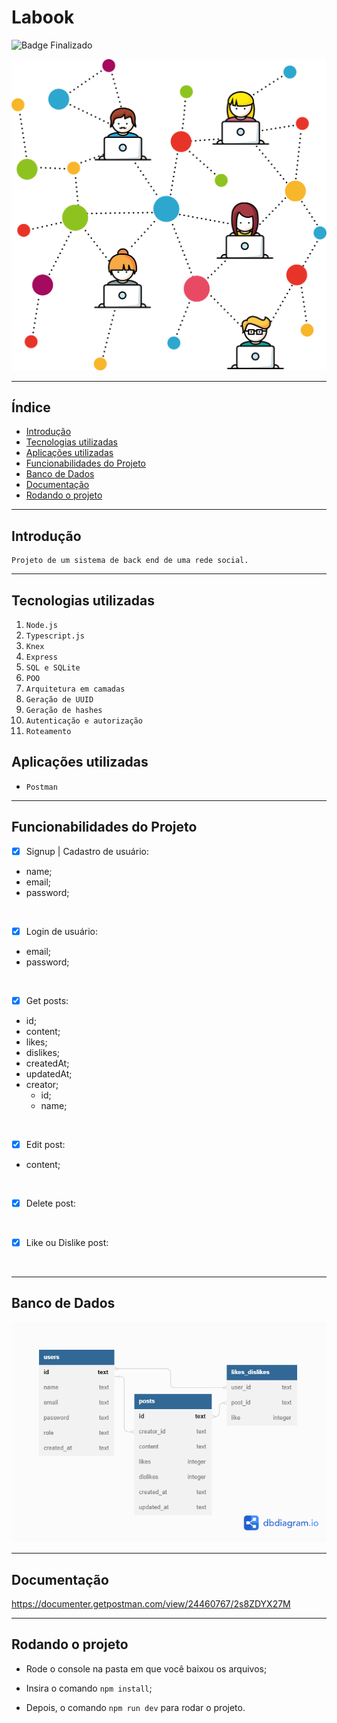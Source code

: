 # Labook
![Badge Finalizado](http://img.shields.io/static/v1?label=STATUS&message=FINALIZADO&color=RED&style=for-the-badge)

![Labook](./socialNetwork.png)

---
## Índice

* [Introdução](#introdução)
* [Tecnologias utilizadas](#tecnologias-utilizadas)
* [Aplicações utilizadas](#aplicações-utilizadas)
* [Funcionabilidades do Projeto](#funcionabilidades-do-projeto)
* [Banco de Dados](#banco-de-dados)
* [Documentação](#documentação)
* [Rodando o projeto](#rodando-o-projeto)
---
## Introdução
    Projeto de um sistema de back end de uma rede social.

---

## Tecnologias utilizadas

1. ``Node.js``
2. ``Typescript.js``
3. ``Knex``
4. ``Express``
5. ``SQL e SQLite``
6. ``POO``
7. ``Arquitetura em camadas``
8. ``Geração de UUID``
9. ``Geração de hashes``
10. ``Autenticação e autorização``
11. ``Roteamento``

## Aplicações utilizadas
- ``Postman``

---
## Funcionabilidades do Projeto

- [x] Signup | Cadastro de usuário:
- name;
- email;
- password;
<br>

- [x] Login de usuário:
- email;
- password;
<br>

- [x] Get posts:
- id;
- content;
- likes;
- dislikes;
- createdAt;
- updatedAt;
- creator;
  - id;
  - name;
<br>

- [x] Edit post:
- content;
<br>

- [x] Delete post:
<br>

- [x] Like ou Dislike post:
<br>

---

## Banco de Dados
![Banco de dados](./bd.png)
<br>

---
## Documentação
https://documenter.getpostman.com/view/24460767/2s8ZDYX27M

---
## Rodando o projeto
- Rode o console na pasta em que você baixou os arquivos;

- Insira o comando ``npm install``;

- Depois, o comando ``npm run dev`` para rodar o projeto.
